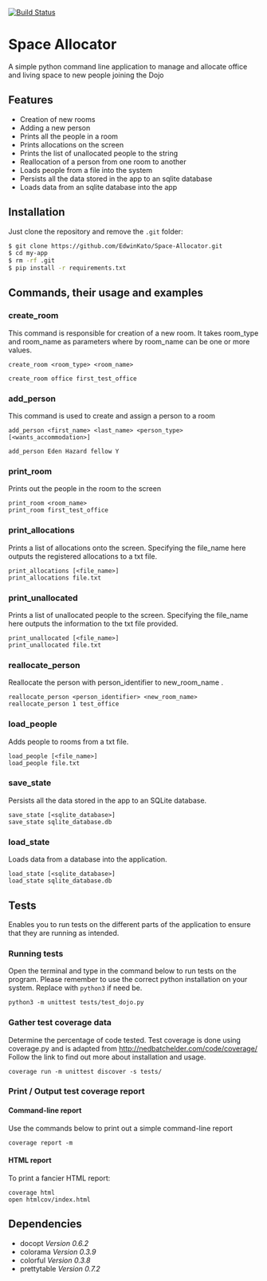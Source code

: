 [![Build Status](https://travis-ci.org/EdwinKato/Space-Allocator.svg?branch=master)](https://travis-ci.org/EdwinKato/Space-Allocator)

# Space Allocator

A simple python command line application to manage and allocate office and living space to new people joining the
Dojo

## Features
* Creation of new rooms
* Adding a new person
* Prints all the people in a room
* Prints allocations on the screen
* Prints the list of unallocated people to the string
* Reallocation of a person from one room to another
* Loads people from a file into the system
* Persists all the data stored in the app to an sqlite database
* Loads data from an sqlite database into the app


## Installation

Just clone the repository and remove the `.git` folder:

```sh
$ git clone https://github.com/EdwinKato/Space-Allocator.git
$ cd my-app
$ rm -rf .git
$ pip install -r requirements.txt
```

## Commands, their usage and examples

### create_room

This command is responsible for creation of a new room. It takes room_type and room_name
as parameters where by room_name can be one or more values.

```
create_room <room_type> <room_name>

create_room office first_test_office
```

### add_person

This command is used to create and assign a person to a room
```
add_person <first_name> <last_name> <person_type> [<wants_accommodation>]

add_person Eden Hazard fellow Y
```

### print_room

Prints out the people in the room to the screen
```
print_room <room_name>
print_room first_test_office

```

### print_allocations

Prints a list of allocations onto the screen.
Specifying the file_name here outputs the registered allocations to a txt file.

```
print_allocations [<file_name>]
print_allocations file.txt

```

### print_unallocated

Prints a list of unallocated people to the screen.
Specifying the file_name here outputs the information to the txt file provided.

```
print_unallocated [<file_name>]
print_unallocated file.txt

```

### reallocate_person

Reallocate the person with person_identifier to new_room_name .

```
reallocate_person <person_identifier> <new_room_name>
reallocate_person 1 test_office

```

### load_people

Adds people to rooms from a txt file.

```
load_people [<file_name>]
load_people file.txt
```

### save_state

Persists all the data stored in the app to an SQLite database.

```
save_state [<sqlite_database>]
save_state sqlite_database.db
```

### load_state

Loads data from a database into the application.

```
load_state [<sqlite_database>]
load_state sqlite_database.db
```

## Tests

Enables you to run tests on the different parts of the application to ensure that they are running as intended.

### Running tests
Open the terminal and type in the command below to run tests on the program.
Please remember to use the correct python installation on your system. Replace with ```python3``` if need be.
```
python3 -m unittest tests/test_dojo.py
```

### Gather test coverage data
Determine the percentage of code tested.
Test coverage is done using coverage.py and is adapted from http://nedbatchelder.com/code/coverage/
Follow the link to find out more about installation and usage.

```
coverage run -m unittest discover -s tests/
```
### Print / Output test coverage report

#### Command-line report
Use the commands below to print out a simple command-line report

```
coverage report -m
```

#### HTML report

To print a fancier HTML report:

```
coverage html
open htmlcov/index.html
```

## Dependencies

* docopt *Version 0.6.2*
* colorama *Version 0.3.9*
* colorful *Version 0.3.8*
* prettytable *Version 0.7.2*
